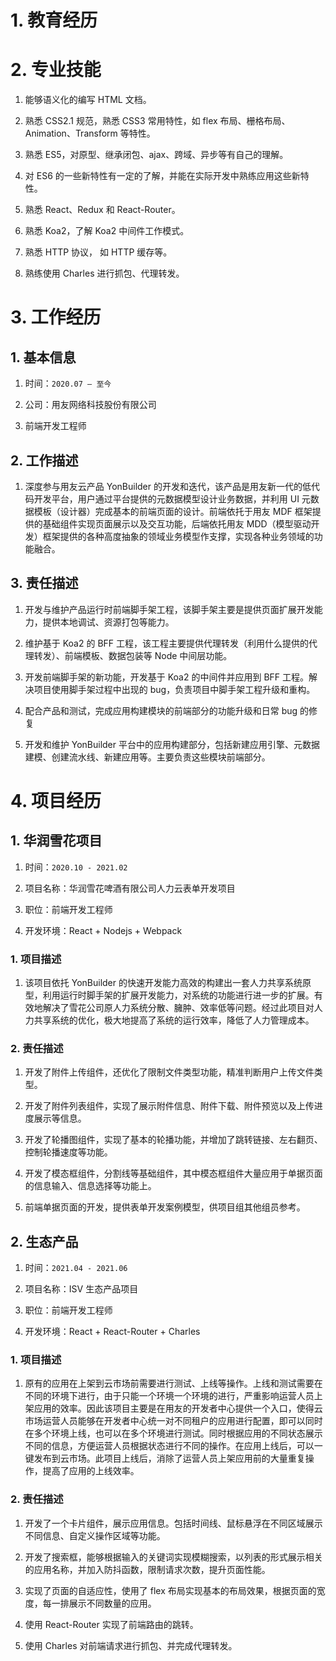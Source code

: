 # 1. 教育经历

# 2. 专业技能

1. 能够语义化的编写 HTML 文档。

2. 熟悉 CSS2.1 规范，熟悉 CSS3 常用特性，如 flex 布局、栅格布局、Animation、Transform 等特性。

3. 熟悉 ES5，对原型、继承闭包、ajax、跨域、异步等有自己的理解。

4. 对 ES6 的一些新特性有一定的了解，并能在实际开发中熟练应用这些新特性。

5. 熟悉 React、Redux 和 React-Router。

6. 熟悉 Koa2，了解 Koa2 中间件工作模式。

7. 熟悉 HTTP 协议， 如 HTTP 缓存等。

8. 熟练使用 Charles 进行抓包、代理转发。

# 3. 工作经历

## 1. 基本信息

1. 时间：`2020.07 – 至今`

2. 公司：用友网络科技股份有限公司

3. 前端开发工程师

## 2. 工作描述

1. 深度参与用友云产品 YonBuilder 的开发和迭代，该产品是用友新一代的低代码开发平台，用户通过平台提供的元数据模型设计业务数据，并利用 UI 元数据模板（设计器）完成基本的前端页面的设计。前端依托于用友 MDF 框架提供的基础组件实现页面展示以及交互功能，后端依托用友 MDD（模型驱动开发）框架提供的各种高度抽象的领域业务模型作支撑，实现各种业务领域的功能融合。

## 3. 责任描述

1. 开发与维护产品运行时前端脚手架工程，该脚手架主要是提供页面扩展开发能力，提供本地调试、资源打包等能力。

2. 维护基于 Koa2 的 BFF 工程，该工程主要提供代理转发（利用什么提供的代理转发）、前端模板、数据包装等 Node 中间层功能。

3. 开发前端脚手架的新功能，开发基于 Koa2 的中间件并应用到 BFF 工程。解决项目使用脚手架过程中出现的 bug，负责项目中脚手架工程升级和重构。

4. 配合产品和测试，完成应用构建模块的前端部分的功能升级和日常 bug 的修复

5. 开发和维护 YonBuilder 平台中的应用构建部分，包括新建应用引擎、元数据建模、创建流水线、新建应用等。主要负责这些模块前端部分。

# 4. 项目经历

## 1. 华润雪花项目

1. 时间：`2020.10 - 2021.02` 

2. 项目名称：华润雪花啤酒有限公司人力云表单开发项目

3. 职位：前端开发工程师

4. 开发环境：React + Nodejs + Webpack

### 1. 项目描述

1. 该项目依托 YonBuilder 的快速开发能力高效的构建出一套人力共享系统原型，利用运行时脚手架的扩展开发能力，对系统的功能进行进一步的扩展。有效地解决了雪花公司原人力系统分散、臃肿、效率低等问题。经过此项目对人力共享系统的优化，极大地提高了系统的运行效率，降低了人力管理成本。

### 2. 责任描述


1. 开发了附件上传组件，还优化了限制文件类型功能，精准判断用户上传文件类型。

2. 开发了附件列表组件，实现了展示附件信息、附件下载、附件预览以及上传进度展示等信息。

3. 开发了轮播图组件，实现了基本的轮播功能，并增加了跳转链接、左右翻页、控制轮播速度等功能。

4. 开发了模态框组件，分割线等基础组件，其中模态框组件大量应用于单据页面的信息输入、信息选择等功能上。

5. 前端单据页面的开发，提供表单开发案例模型，供项目组其他组员参考。

## 2. 生态产品

1. 时间：`2021.04 - 2021.06`

2. 项目名称：ISV 生态产品项目

3. 职位：前端开发工程师

4. 开发环境：React + React-Router + Charles

### 1. 项目描述

1. 原有的应用在上架到云市场前需要进行测试、上线等操作。上线和测试需要在不同的环境下进行，由于只能一个环境一个环境的进行，严重影响运营人员上架应用的效率。因此该项目主要是在用友的开发者中心提供一个入口，使得云市场运营人员能够在开发者中心统一对不同租户的应用进行配置，即可以同时在多个环境上线，也可以在多个环境进行测试。同时根据应用的不同状态展示不同的信息，方便运营人员根据状态进行不同的操作。在应用上线后，可以一键发布到云市场。此项目上线后，消除了运营人员上架应用前的大量重复操作，提高了应用的上线效率。

### 2. 责任描述

1. 开发了一个卡片组件，展示应用信息。包括时间线、鼠标悬浮在不同区域展示不同信息、自定义操作区域等功能。

2. 开发了搜索框，能够根据输入的关键词实现模糊搜索，以列表的形式展示相关的应用名称，并加入防抖函数，限制请求次数，提升页面性能。

3. 实现了页面的自适应性，使用了 flex 布局实现基本的布局效果，根据页面的宽度，每一排展示不同数量的应用。

4. 使用 React-Router 实现了前端路由的跳转。

5. 使用 Charles 对前端请求进行抓包、并完成代理转发。

